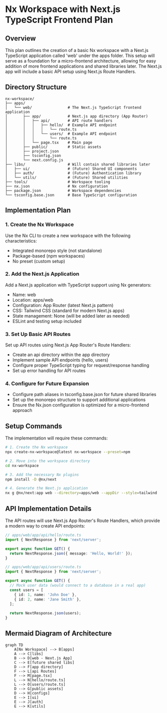 # Nx Workspace with Next.js TypeScript Frontend Plan

## Overview

This plan outlines the creation of a basic Nx workspace with a Next.js TypeScript application called 'web' under the apps folder. This setup will serve as a foundation for a micro-frontend architecture, allowing for easy addition of more frontend applications and shared libraries later. The Next.js app will include a basic API setup using Next.js Route Handlers.

## Directory Structure

```
nx-workspace/
├── apps/
│   └── web/                # The Next.js TypeScript frontend application
│       ├── app/            # Next.js app directory (App Router)
│       │   ├── api/        # API route handlers
│       │   │   ├── hello/  # Example API endpoint
│       │   │   │   └── route.ts
│       │   │   └── users/  # Example API endpoint
│       │   │       └── route.ts
│       │   └── page.tsx    # Main page
│       ├── public/         # Static assets
│       ├── project.json
│       ├── tsconfig.json
│       └── next.config.js
├── libs/                   # Will contain shared libraries later
│   ├── ui/                 # (Future) Shared UI components
│   ├── auth/               # (Future) Authentication library
│   └── utils/              # (Future) Shared utilities
├── tools/                  # Workspace tooling
├── nx.json                 # Nx configuration
├── package.json            # Workspace dependencies
└── tsconfig.base.json      # Base TypeScript configuration
```

## Implementation Plan

### 1. Create the Nx Workspace

Use the Nx CLI to create a new workspace with the following characteristics:
- Integrated monorepo style (not standalone)
- Package-based (npm workspaces)
- No preset (custom setup)

### 2. Add the Next.js Application

Add a Next.js application with TypeScript support using Nx generators:
- Name: web
- Location: apps/web
- Configuration: App Router (latest Next.js pattern)
- CSS: Tailwind CSS (standard for modern Next.js apps)
- State management: None (will be added later as needed)
- ESLint and testing setup included

### 3. Set Up Basic API Routes

Set up API routes using Next.js App Router's Route Handlers:
- Create an api directory within the app directory
- Implement sample API endpoints (hello, users)
- Configure proper TypeScript typing for request/response handling
- Set up error handling for API routes

### 4. Configure for Future Expansion

- Configure path aliases in tsconfig.base.json for future shared libraries
- Set up the monorepo structure to support additional applications
- Ensure the Nx.json configuration is optimized for a micro-frontend approach

## Setup Commands

The implementation will require these commands:

```bash
# 1. Create the Nx workspace
npx create-nx-workspace@latest nx-workspace --preset=npm

# 2. Move into the workspace directory
cd nx-workspace

# 3. Add the necessary Nx plugins
npm install -D @nx/next

# 4. Generate the Next.js application
nx g @nx/next:app web --directory=apps/web --appDir --style=tailwind
```

## API Implementation Details

The API routes will use Next.js App Router's Route Handlers, which provide a modern way to create API endpoints:

```typescript
// apps/web/app/api/hello/route.ts
import { NextResponse } from 'next/server';

export async function GET() {
  return NextResponse.json({ message: 'Hello, World!' });
}

// apps/web/app/api/users/route.ts
import { NextResponse } from 'next/server';

export async function GET() {
  // Mock user data (would connect to a database in a real app)
  const users = [
    { id: 1, name: 'John Doe' },
    { id: 2, name: 'Jane Smith' },
  ];
  
  return NextResponse.json(users);
}
```

## Mermaid Diagram of Architecture

```mermaid
graph TD
    A[Nx Workspace] --> B[apps]
    A --> C[libs]
    B --> D[web - Next.js App]
    C --> E[future shared libs]
    D --> F[app directory]
    F --> L[api Routes]
    F --> M[page.tsx]
    L --> N[hello/route.ts]
    L --> O[users/route.ts]
    D --> G[public assets]
    D --> H[configs]
    E --> I[ui]
    E --> J[auth]
    E --> K[utils]